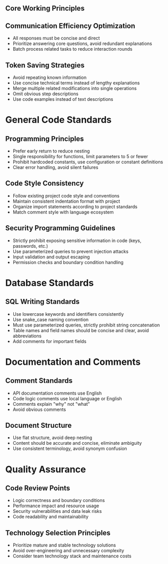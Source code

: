 ## Core Working Principles

## Communication Efficiency Optimization
- All responses must be concise and direct
- Prioritize answering core questions, avoid redundant explanations
- Batch process related tasks to reduce interaction rounds

## Token Saving Strategies
- Avoid repeating known information
- Use concise technical terms instead of lengthy explanations
- Merge multiple related modifications into single operations
- Omit obvious step descriptions
- Use code examples instead of text descriptions

# General Code Standards

## Programming Principles
- Prefer early return to reduce nesting
- Single responsibility for functions, limit parameters to 5 or fewer
- Prohibit hardcoded constants, use configuration or constant definitions
- Clear error handling, avoid silent failures

## Code Style Consistency
- Follow existing project code style and conventions
- Maintain consistent indentation format with project
- Organize import statements according to project standards
- Match comment style with language ecosystem

## Security Programming Guidelines
- Strictly prohibit exposing sensitive information in code (keys, passwords, etc.)
- Use parameterized queries to prevent injection attacks
- Input validation and output escaping
- Permission checks and boundary condition handling

# Database Standards

## SQL Writing Standards
- Use lowercase keywords and identifiers consistently
- Use snake_case naming convention
- Must use parameterized queries, strictly prohibit string concatenation
- Table names and field names should be concise and clear, avoid abbreviations
- Add comments for important fields

# Documentation and Comments

## Comment Standards
- API documentation comments use English
- Code logic comments use local language or English
- Comments explain "why" not "what"
- Avoid obvious comments

## Document Structure
- Use flat structure, avoid deep nesting
- Content should be accurate and concise, eliminate ambiguity
- Use consistent terminology, avoid synonym confusion

# Quality Assurance

## Code Review Points
- Logic correctness and boundary conditions
- Performance impact and resource usage
- Security vulnerabilities and data leak risks
- Code readability and maintainability

## Technology Selection Principles
- Prioritize mature and stable technology solutions
- Avoid over-engineering and unnecessary complexity
- Consider team technology stack and maintenance costs
